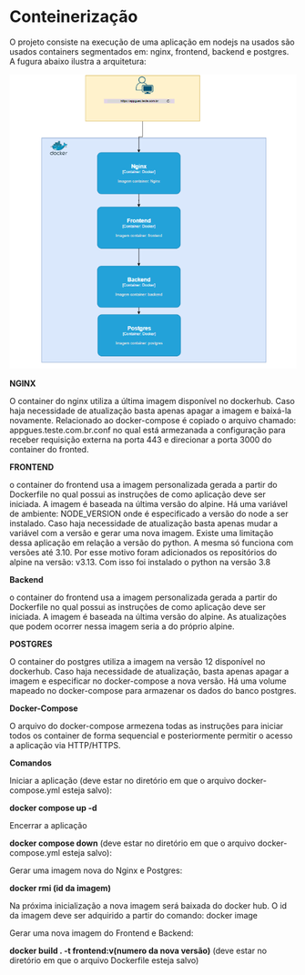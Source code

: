 # Conteinerização

O projeto consiste na execução de uma aplicação em nodejs na usados são usados containers segmentados em: nginx, frontend, backend e postgres. A fugura abaixo ilustra a arquitetura:

![My Image](arquitetura_app.png)

**NGINX**

O container do nginx utiliza a última imagem disponível no dockerhub. Caso haja necessidade de atualização basta apenas apagar a imagem e baixá-la novamente. Relacionado ao docker-compose é copiado o arquivo chamado: appgues.teste.com.br.conf no qual está armezanada a configuração para receber requisição externa na porta 443 e direcionar a porta 3000 do container do fronted.

**FRONTEND**

o container do frontend usa a imagem personalizada gerada a partir do Dockerfile no qual possui as instruções de como aplicação deve ser iniciada. A imagem é baseada na última versão do alpine. Há uma variável de ambiente: NODE_VERSION onde é especificado a versão do node a ser instalado. Caso haja necessidade de atualização basta apenas mudar a variável com a versão e gerar uma nova imagem.  Existe uma limitação dessa aplicação em relação a versão do python. A mesma só funciona com versões até 3.10. Por esse motivo foram adicionados os repositórios do alpine na versão: v3.13. Com isso foi instalado o python na versão 3.8

**Backend**

o container do frontend usa a imagem personalizada gerada a partir do Dockerfile no qual possui as instruções de como aplicação deve ser iniciada. A imagem é baseada na última versão do alpine. As atualizações que podem ocorrer nessa imagem seria a do próprio alpine.

**POSTGRES**

O container do postgres utiliza a imagem na versão 12 disponível no dockerhub. Caso haja necessidade de atualização, basta apenas apagar a imagem e especificar no docker-compose a nova versão. Há uma volume mapeado no docker-compose para armazenar os dados do banco postgres.

**Docker-Compose**

O arquivo do docker-compose armezena todas as instruções para iniciar todos os container de forma sequencial e posteriormente permitir o acesso a aplicação via HTTP/HTTPS.

**Comandos**

Iniciar a aplicação (deve estar no diretório em que o arquivo docker-compose.yml esteja salvo):

**docker compose up -d**

Encerrar a aplicação 

**docker compose down** (deve estar no diretório em que o arquivo docker-compose.yml esteja salvo):

Gerar uma imagem nova do Nginx e Postgres:

**docker rmi (id da imagem)**

Na próxima inicialização a nova imagem será baixada do docker hub. O id da imagem deve ser adquirido a partir do comando: docker image

Gerar uma nova imagem do Frontend e Backend:

**docker build . -t frontend:v(numero da nova versão)** (deve estar no diretório em que o arquivo Dockerfile esteja salvo)

